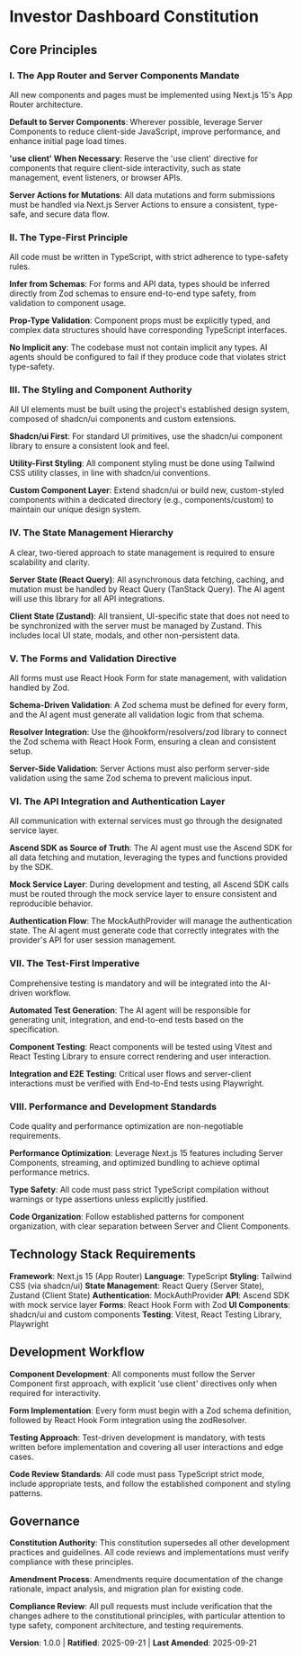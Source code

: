 <!--
Sync Impact Report:
Version change: Template → 1.0.0
Modified principles: Complete replacement of generic template with specific Next.js/React governance
Added sections: 8 comprehensive technology-specific articles
Removed sections: Generic principle placeholders and template structure
Templates requiring updates:
- ✅ plan-template.md (Constitution Check section references updated)
- ✅ spec-template.md (compatible with new constitution)
- ✅ tasks-template.md (compatible with new constitution)
Follow-up TODOs: None - all placeholders resolved
-->

# Investor Dashboard Constitution

## Core Principles

### I. The App Router and Server Components Mandate
All new components and pages must be implemented using Next.js 15's App Router architecture.

**Default to Server Components**: Wherever possible, leverage Server Components to reduce client-side JavaScript, improve performance, and enhance initial page load times.

**'use client' When Necessary**: Reserve the 'use client' directive for components that require client-side interactivity, such as state management, event listeners, or browser APIs.

**Server Actions for Mutations**: All data mutations and form submissions must be handled via Next.js Server Actions to ensure a consistent, type-safe, and secure data flow.

### II. The Type-First Principle
All code must be written in TypeScript, with strict adherence to type-safety rules.

**Infer from Schemas**: For forms and API data, types should be inferred directly from Zod schemas to ensure end-to-end type safety, from validation to component usage.

**Prop-Type Validation**: Component props must be explicitly typed, and complex data structures should have corresponding TypeScript interfaces.

**No Implicit any**: The codebase must not contain implicit any types. AI agents should be configured to fail if they produce code that violates strict type-safety.

### III. The Styling and Component Authority
All UI elements must be built using the project's established design system, composed of shadcn/ui components and custom extensions.

**Shadcn/ui First**: For standard UI primitives, use the shadcn/ui component library to ensure a consistent look and feel.

**Utility-First Styling**: All component styling must be done using Tailwind CSS utility classes, in line with shadcn/ui conventions.

**Custom Component Layer**: Extend shadcn/ui or build new, custom-styled components within a dedicated directory (e.g., components/custom) to maintain our unique design system.

### IV. The State Management Hierarchy
A clear, two-tiered approach to state management is required to ensure scalability and clarity.

**Server State (React Query)**: All asynchronous data fetching, caching, and mutation must be handled by React Query (TanStack Query). The AI agent will use this library for all API integrations.

**Client State (Zustand)**: All transient, UI-specific state that does not need to be synchronized with the server must be managed by Zustand. This includes local UI state, modals, and other non-persistent data.

### V. The Forms and Validation Directive
All forms must use React Hook Form for state management, with validation handled by Zod.

**Schema-Driven Validation**: A Zod schema must be defined for every form, and the AI agent must generate all validation logic from that schema.

**Resolver Integration**: Use the @hookform/resolvers/zod library to connect the Zod schema with React Hook Form, ensuring a clean and consistent setup.

**Server-Side Validation**: Server Actions must also perform server-side validation using the same Zod schema to prevent malicious input.

### VI. The API Integration and Authentication Layer
All communication with external services must go through the designated service layer.

**Ascend SDK as Source of Truth**: The AI agent must use the Ascend SDK for all data fetching and mutation, leveraging the types and functions provided by the SDK.

**Mock Service Layer**: During development and testing, all Ascend SDK calls must be routed through the mock service layer to ensure consistent and reproducible behavior.

**Authentication Flow**: The MockAuthProvider will manage the authentication state. The AI agent must generate code that correctly integrates with the provider's API for user session management.

### VII. The Test-First Imperative
Comprehensive testing is mandatory and will be integrated into the AI-driven workflow.

**Automated Test Generation**: The AI agent will be responsible for generating unit, integration, and end-to-end tests based on the specification.

**Component Testing**: React components will be tested using Vitest and React Testing Library to ensure correct rendering and user interaction.

**Integration and E2E Testing**: Critical user flows and server-client interactions must be verified with End-to-End tests using Playwright.

### VIII. Performance and Development Standards
Code quality and performance optimization are non-negotiable requirements.

**Performance Optimization**: Leverage Next.js 15 features including Server Components, streaming, and optimized bundling to achieve optimal performance metrics.

**Type Safety**: All code must pass strict TypeScript compilation without warnings or type assertions unless explicitly justified.

**Code Organization**: Follow established patterns for component organization, with clear separation between Server and Client Components.

## Technology Stack Requirements

**Framework**: Next.js 15 (App Router)
**Language**: TypeScript
**Styling**: Tailwind CSS (via shadcn/ui)
**State Management**: React Query (Server State), Zustand (Client State)
**Authentication**: MockAuthProvider
**API**: Ascend SDK with mock service layer
**Forms**: React Hook Form with Zod
**UI Components**: shadcn/ui and custom components
**Testing**: Vitest, React Testing Library, Playwright

## Development Workflow

**Component Development**: All components must follow the Server Component first approach, with explicit 'use client' directives only when required for interactivity.

**Form Implementation**: Every form must begin with a Zod schema definition, followed by React Hook Form integration using the zodResolver.

**Testing Approach**: Test-driven development is mandatory, with tests written before implementation and covering all user interactions and edge cases.

**Code Review Standards**: All code must pass TypeScript strict mode, include appropriate tests, and follow the established component and styling patterns.

## Governance

**Constitution Authority**: This constitution supersedes all other development practices and guidelines. All code reviews and implementations must verify compliance with these principles.

**Amendment Process**: Amendments require documentation of the change rationale, impact analysis, and migration plan for existing code.

**Compliance Review**: All pull requests must include verification that the changes adhere to the constitutional principles, with particular attention to type safety, component architecture, and testing requirements.

**Version**: 1.0.0 | **Ratified**: 2025-09-21 | **Last Amended**: 2025-09-21